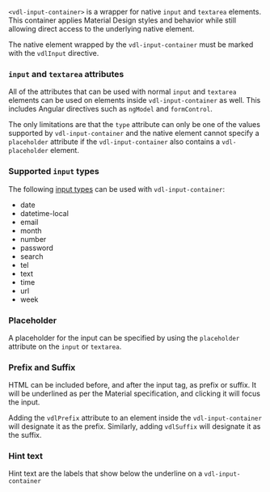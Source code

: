 `<vdl-input-container>` is a wrapper for native `input` and `textarea` elements. This container 
applies Material Design styles and behavior while still allowing direct access to the underlying
native element.

The native element wrapped by the `vdl-input-container` must be marked with the `vdlInput` directive.

<!-- example(input-overview) -->

### `input` and `textarea` attributes

All of the attributes that can be used with normal `input` and `textarea` elements can be used on
elements inside `vdl-input-container` as well. This includes Angular directives such as
`ngModel` and `formControl`.

The only limitations are that the `type` attribute can only be one of the values supported by
`vdl-input-container` and the native element cannot specify a `placeholder` attribute if the
`vdl-input-container` also contains a `vdl-placeholder` element. 

### Supported `input` types

The following [input types](https://developer.mozilla.org/en-US/docs/Web/HTML/Element/input) can
be used with `vdl-input-container`:
* date
* datetime-local
* email
* month
* number
* password
* search
* tel
* text
* time
* url
* week

### Placeholder

A placeholder for the input can be specified by using the `placeholder`
attribute on the `input` or `textarea`.

### Prefix and Suffix

HTML can be included before, and after the input tag, as prefix or suffix. It will be underlined as
per the Material specification, and clicking it will focus the input.

Adding the `vdlPrefix` attribute to an element inside the `vdl-input-container` will designate it as
the prefix. Similarly, adding `vdlSuffix` will designate it as the suffix.

### Hint text

Hint text are the labels that show below the underline on a `vdl-input-container`

